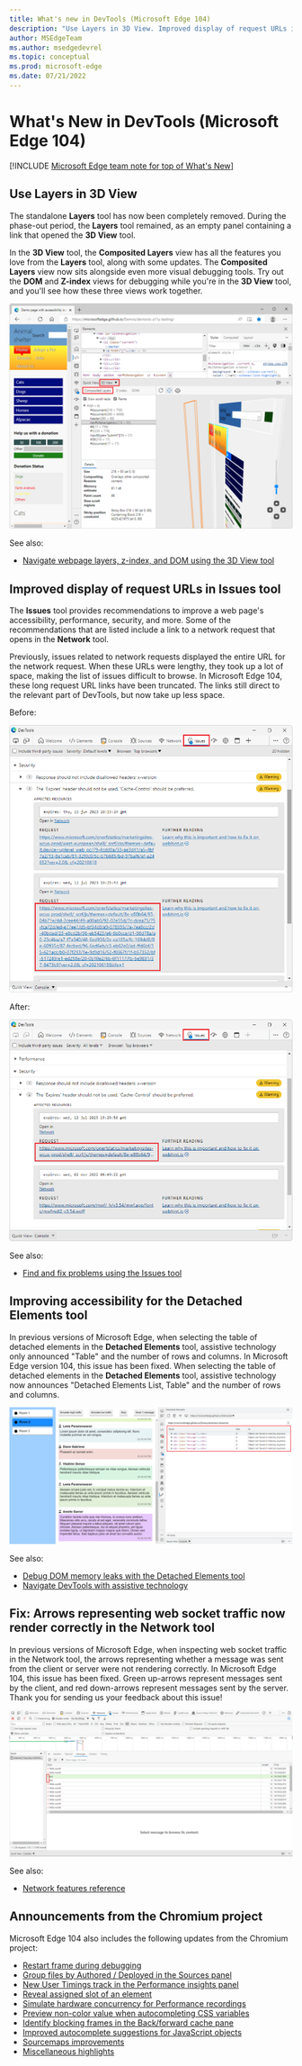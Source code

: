```yaml
---
title: What's new in DevTools (Microsoft Edge 104)
description: "Use Layers in 3D View. Improved display of request URLs in Issues tool. Improving accessibility for the Detached Elements tool. Fix: Arrows representing web socket traffic now render correctly in the Network tool. And more."
author: MSEdgeTeam
ms.author: msedgedevrel
ms.topic: conceptual
ms.prod: microsoft-edge
ms.date: 07/21/2022
---
```

# What's New in DevTools (Microsoft Edge 104)

[!INCLUDE [Microsoft Edge team note for top of What's New](../../includes/edge-whats-new-note.md)]


<!-- ====================================================================== -->
## Use Layers in 3D View
<!-- rank: 1 -->

<!-- todo: check work item -->

<!-- Title: Where did Layers go? -->
<!-- Subtitle: Layers isn't a stand-alone tool anymore, it's wrapped up in the comprehensive 3D View; a tool for all your visual debugging needs. -->

The standalone **Layers** tool has now been completely removed.  During the phase-out period, the **Layers** tool remained, as an empty panel containing a link that opened the **3D View** tool.

In the **3D View** tool, the **Composited Layers** view has all the features you love from the **Layers** tool, along with some updates.  The **Composited Layers** view now sits alongside even more visual debugging tools.  Try out the **DOM** and **Z-index** views for debugging while you're in the **3D View** tool, and you'll see how these three views work together.

![The Composited Layers tab in the 3D View tool](./devtools-104-images/3d-view-composited-layers.png)

See also:
* [Navigate webpage layers, z-index, and DOM using the 3D View tool](../../../3d-view/index.md)


<!-- ====================================================================== -->
## Improved display of request URLs in Issues tool
<!-- rank: 2 -->

<!-- Title: In Issues tool, long request URLs have been shortened -->
<!-- Subtitle: Links to network request URLs have been truncated, making issues easier to read. -->

The **Issues** tool provides recommendations to improve a web page's accessibility, performance, security, and more.  Some of the recommendations that are listed include a link to a network request that opens in the **Network** tool.

Previously, issues related to network requests displayed the entire URL for the network request.  When these URLs were lengthy, they took up a lot of space, making the list of issues difficult to browse.  In Microsoft Edge 104, these long request URL links have been truncated.  The links still direct to the relevant part of DevTools, but now take up less space.

Before:

![Issues tool showing a long URL, making the issue entry too tall](./devtools-104-images/issues-request-urls-long.png)

After:

![Issues tool showing the URL truncated to save vertical space](./devtools-104-images/issues-request-urls-short.png)

See also:
* [Find and fix problems using the Issues tool](../../../issues/index.md)


<!-- ====================================================================== -->
## Improving accessibility for the Detached Elements tool
<!-- rank: 3 -->

<!-- Title: The Detached Elements tool now works better with assistive technology -->
<!-- Subtitle: In Microsoft Edge 104, Screen readers announce the name of the table of detached elements in the tool. -->

In previous versions of Microsoft Edge, when selecting the table of detached elements in the **Detached Elements** tool, assistive technology only announced "Table" and the number of rows and columns.  In Microsoft Edge version 104, this issue has been fixed.  When selecting the table of detached elements in the **Detached Elements** tool, assistive technology now announces "Detached Elements List, Table" and the number of rows and columns.

![Detached Elements List, Table, 5 rows, 3 columns](./devtools-104-images/a11y-detached-elements.png)
<!-- Instructions for screenshot
todo: see/use screenshot in work item attachment
1. Navigate to: https://microsoftedge.github.io/Demos/detached-elements/
2. Open DevTools > Detached Elements
3. Send 5 messages in Room 1 by selecting the "Send 1 message" button 5 times
4. Switch to Room 2
5. In the Detached Elements tool, press the refresh arrow icon to get detached elements
6. Take the screenshot and draw a red highlight box over the table (5 rows, 3 columns) in the Detached Elements tool -->

<!-- Video recording of feature in action
todo: see work item -->

See also:
* [Debug DOM memory leaks with the Detached Elements tool](../../../memory-problems/dom-leaks.md)
* [Navigate DevTools with assistive technology](../../../accessibility/navigation.md)


<!-- ====================================================================== -->
## Fix: Arrows representing web socket traffic now render correctly in the Network tool
<!-- rank: 4 -->

<!-- todo: check work item eg video -->

<!-- Title: Use the Network tool to understand web socket traffic -->
<!-- Subtitle: Arrows representing messages from the server or client now display correctly in the Network tool. -->

In previous versions of Microsoft Edge, when inspecting web socket traffic in the Network tool, the arrows representing whether a message was sent from the client or server were not rendering correctly.  In Microsoft Edge 104, this issue has been fixed.  Green up-arrows represent messages sent by the client, and red down-arrows represent messages sent by the server.  Thank you for sending us your feedback about this issue!

![Network tool](./devtools-104-images/network-tool-ws-arrows.png)
<!-- Start by using the work item attached png

1. Navigate to: Online WebSocket & Socket.io Tester - PieSocket Realtime
2. Open DevTools > Network and undock the tools
3. On the website, select Connect and send a test message
4. In the Network tool, select WS to filter to only WebSocket network requests
5. Select the one network request that should appear
6. Take a screenshot and draw a red highlight box over the red and green arrows -->

See also:
* [Network features reference](../../../network/reference.md)


<!-- ====================================================================== -->
## Announcements from the Chromium project

Microsoft Edge 104 also includes the following updates from the Chromium project:

* [Restart frame during debugging](https://developer.chrome.com/blog/new-in-devtools-104/#restart-frame)
* [Group files by Authored / Deployed in the Sources panel](https://developer.chrome.com/blog/new-in-devtools-104/#authored-deployed)
* [New User Timings track in the Performance insights panel](https://developer.chrome.com/blog/new-in-devtools-104/#performance)
* [Reveal assigned slot of an element](https://developer.chrome.com/blog/new-in-devtools-104/#slot)
* [Simulate hardware concurrency for Performance recordings](https://developer.chrome.com/blog/new-in-devtools-104/#simulate)
* [Preview non-color value when autocompleting CSS variables](https://developer.chrome.com/blog/new-in-devtools-104/#css-var)
* [Identify blocking frames in the Back/forward cache pane](https://developer.chrome.com/blog/new-in-devtools-104/#bfcache)
* [Improved autocomplete suggestions for JavaScript objects](https://developer.chrome.com/blog/new-in-devtools-104/#autocomplete)
* [Sourcemaps improvements](https://developer.chrome.com/blog/new-in-devtools-104/#sourcemaps)
* [Miscellaneous highlights](https://developer.chrome.com/blog/new-in-devtools-104/#misc)


<!-- ====================================================================== -->
<!-- uncomment if content is copied from developer.chrome.com to this page -->

<!-- > [!NOTE]
> Portions of this page are modifications based on work created and [shared by Google](https://developers.google.com/terms/site-policies) and used according to terms described in the [Creative Commons Attribution 4.0 International License](https://creativecommons.org/licenses/by/4.0).
> The original page for announcements from the Chromium project is [What's New in DevTools (Chrome 104)](https://developer.chrome.com/blog/new-in-devtools-104) and is authored by [Jecelyn Yeen](https://developers.google.com/web/resources/contributors#jecelynyeen) (Developer advocate working on Chrome DevTools at Google). -->


<!-- ====================================================================== -->
<!-- uncomment if content is copied from developer.chrome.com to this page -->

<!-- [![Creative Commons License.](../../../../media/cc-logo/88x31.png)](https://creativecommons.org/licenses/by/4.0)
This work is licensed under a [Creative Commons Attribution 4.0 International License](https://creativecommons.org/licenses/by/4.0). -->

